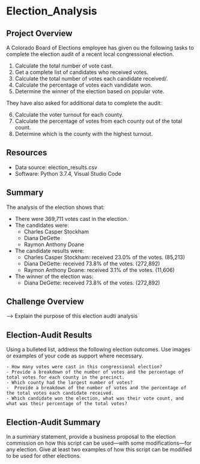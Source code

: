 # Election_Analysis

## Project Overview

A Colorado Board of Elections employee has given ou the following tasks to complete the election audit of a recent local congressional election.

1. Calculate the total number of vote cast.
2. Get a complete list of candidates who received votes.
3. Calculate the total number of votes each candidate received/.
4. Calculate the percentage of votes each vandidate won.
5. Determine the winner of the election based on popular vote.

They have also asked for additional data to complete the audit:

6. Calculate the voter turnout for each county.
7. Calculate the percentage of votes from each county out of the total count.
8. Determine which is the county with the highest turnout.

## Resources
- Data source: election_results.csv
- Software: Python 3.7.4, Visual Studio Code

## Summary

The analysis of the election shows that:
- There were 369,711 votes cast in the election.
- The candidates were:
    - Charles Casper Stockham
    - Diana DeGette
    - Raymon Anthony Doane
- The candidate results were:
    - Charles Casper Stockham: received 23.0% of the votes. (85,213)
    - Diana DeGette: received 73.8% of the votes. (272,892)
    - Raymon Anthony Doane: received 3.1% of the votes. (11,606)
- The winner of the election was:
    - Diana DeGette: received 73.8% of the votes. (272,892)


## Challenge Overview
 --> Explain the purpose of this election audti analysis


## Election-Audit Results
Using a bulleted list, address the following election outcomes. Use images or examples of your code as support where necessary.

    - How many votes were cast in this congressional election?
    - Provide a breakdown of the number of votes and the percentage of total votes for each county in the precinct.
    - Which county had the largest number of votes?
    -  Provide a breakdown of the number of votes and the percentage of the total votes each candidate received.
    - Which candidate won the election, what was their vote count, and what was their percentage of the total votes?

## Election-Audit Summary
In a summary statement, provide a business proposal to the election commission on how this script can be used—with some modifications—for any election. Give at least two examples of how this script can be modified to be used for other elections.
